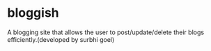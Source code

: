 # bloggish
A blogging site that allows the user to post/update/delete their blogs efficiently.(developed by surbhi goel)
